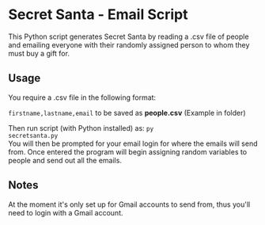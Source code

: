 
# Secret Santa - Email Script

This Python script generates Secret Santa by reading a .csv file of people and emailing everyone with their randomly assigned person to whom they must buy a gift for.

## Usage
You require a .csv file in the following format:

`firstname,lastname,email` to be saved as **people.csv** (Example in folder)

Then run script (with Python installed) as: <code>py secretsanta.py</code><br>
You will then be prompted for your email login for where the emails will send from. Once entered the program will begin assigning random variables to people and send out all the emails.

## Notes
At the moment it's only set up for Gmail accounts to send from, thus you'll need to login with a Gmail account.